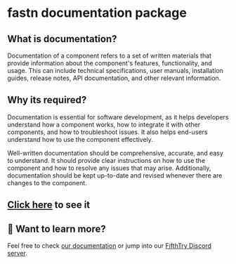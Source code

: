 # fastn documentation package

## What is documentation?

Documentation of a component refers to a set of written materials that provide
information about the component's features, functionality, and usage. This can
include technical specifications, user manuals, installation guides, release
notes, API documentation, and other relevant information.


## Why its required?

Documentation is essential for software development, as it helps developers
understand how a component works, how to integrate it with other components,
and how to troubleshoot issues. It also helps end-users understand how to use
the component effectively.

Well-written documentation should be comprehensive, accurate, and easy to
understand. It should provide clear instructions on how to use the component
and how to resolve any issues that may arise. Additionally, documentation
should be kept up-to-date and revised whenever there are changes to the
component.

## [Click here](https://fastn-community.github.io/site-doc/) to see it


## 👀 Want to learn more?

Feel free to check [our documentation](https://fastn.io/) or jump into our [FifthTry Discord server](https://discord.gg/bucrdvptYd).
